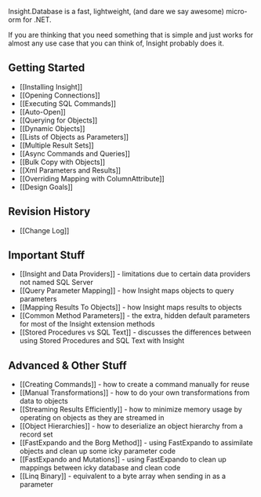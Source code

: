 Insight.Database is a fast, lightweight, (and dare we say awesome) micro-orm for .NET.

If you are thinking that you need something that is simple and just works for almost any use case that you can think of, Insight probably does it.

## Getting Started ##
* [[Installing Insight]]
* [[Opening Connections]]
* [[Executing SQL Commands]]
* [[Auto-Open]]
* [[Querying for Objects]]
* [[Dynamic Objects]]
* [[Lists of Objects as Parameters]]
* [[Multiple Result Sets]]
* [[Async Commands and Queries]]
* [[Bulk Copy with Objects]]
* [[Xml Parameters and Results]]
* [[Overriding Mapping with ColumnAttribute]]
* [[Design Goals]]

## Revision History ##
* [[Change Log]]

## Important Stuff ##
* [[Insight and Data Providers]] - limitations due to certain data providers not named SQL Server
* [[Query Parameter Mapping]] - how Insight maps objects to query parameters
* [[Mapping Results To Objects]] - how Insight maps results to objects
* [[Common Method Parameters]] - the extra, hidden default parameters for most of the Insight extension methods
* [[Stored Procedures vs SQL Text]] - discusses the differences between using Stored Procedures and SQL Text with Insight

## Advanced & Other Stuff ##
* [[Creating Commands]] - how to create a command manually for reuse
* [[Manual Transformations]] - how to do your own transformations from data to objects
* [[Streaming Results Efficiently]] - how to minimize memory usage by operating on objects as they are streamed in
* [[Object Hierarchies]] - how to deserialize an object hierarchy from a record set
* [[FastExpando and the Borg Method]] - using FastExpando to assimilate objects and clean up some icky parameter code
* [[FastExpando and Mutations]] - using FastExpando to clean up mappings between icky database and clean code
* [[Linq Binary]] - equivalent to a byte array when sending in as a parameter
